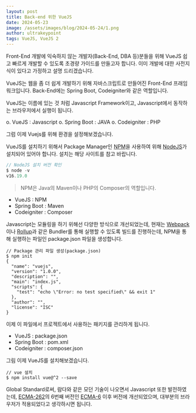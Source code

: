 ```yaml
---
layout: post
title: Back-end 위한 VueJS
date: 2024-05-23
image: /assets/images/blog/2024-05-24/1.png
author: ultrakeypoint
tags: VueJS, VueJS 2
---
```


Front-End 개발에 익숙하지 않는 개발자(Back-End, DBA 등)분들을 위해 VueJS 쉽고 빠르게 개발할 수 있도록 초경량 가이드를 만들고자 합니다. 이미 개발에 대한 사전지식이 있다고 가정하고 설명 드리겠습니다.

VueJS는 웹을 좀 더 쉽게 개발하기 위해 자바스크립트로 만들어진 Front-End 프래임워크입니다. Back-End에는 Spring Boot, Codeigniter와 같은 역할입니다.

VueJS는 이름에 있는 것 처럼 Javascript Framework이고, Javascript에서 동작하는 브라우저에서 실행이 됩니다.

o. VueJS : Javascript
o. Spring Boot : JAVA
o. Codeigniter : PHP

그럼 이제 Vuejs를 위해 환경을 설정해보겠습니다.

VueJS를 설치하기 위해서 Package Manager인 [NPM](https://www.npmjs.com/)을 사용하여 위해 [NodeJS](https://nodejs.org/)가 설치되어 있어야 합니다. 설치는 해당 사이트를 참고 바랍니다.

```javascript
// NodeJS 설치 버전 확인
$ node -v
v16.19.0
```

> NPM은 Java의 Maven이나 PHP의 Composer의 역할입니다.

- VueJS : NPM
- Spring Boot : Maven
- Codeigniter : Composer

Javascript는 모듈링을 하기 위해선 다양한 방식으로 개선되었는데, 현재는 [Webpack](https://webpack.kr/)이나 [Rollup](https://rollupjs.org/)과 같은 Bundler를 통해 실행할 수 있도록 빌드를 진행하는데, NPM을 통해 실행하는 파일인 package.json 파일을 생성합니다.

```
// Package 관리 파일 생성(package.json)
$ npm init
{
  "name": "vuejs",
  "version": "1.0.0",
  "description": "",
  "main": "index.js",
  "scripts": {
    "test": "echo \"Error: no test specified\" && exit 1"
  },
  "author": "",
  "license": "ISC"
}
```

이제 이 파일에서 프로젝트에서 사용하는 패키지를 관리하게 됩니다.

- VueJS : package.json
- Spring Boot : pom.xml
- Codeigniter : composer.json

그림 이제 VueJS를 설치해보겠습니다.

```
// vue 설치
$ npm install vue@^2 --save
```

Global Standard로써, 람다와 같은 모던 기술이 나오면서 Javascript 또한 발전하였는데, [ECMA-262](https://ecma-international.org/publications-and-standards/standards/ecma-262/)의 6번째 버전인 [ECMA-6](https://ecma-international.org/publications-and-standards/standards/ecma-6/) 이후 버전에 개선되었으며, 대부분의 브라우저가 적용되었다고 생각하시면 됩니다.

```

```
